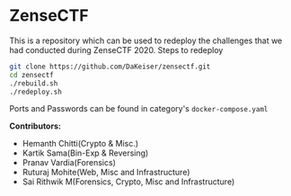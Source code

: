 # ZenseCTF

This is a repository which can be used to redeploy the challenges that we had conducted during ZenseCTF 2020. Steps to redeploy

```sh
git clone https://github.com/DaKeiser/zensectf.git
cd zensectf
./rebuild.sh
./redeploy.sh
```
Ports and Passwords can be found in category's `docker-compose.yaml`

**Contributors:**
- Hemanth Chitti(Crypto & Misc.)
- Kartik Sama(Bin-Exp & Reversing)
- Pranav Vardia(Forensics)
- Ruturaj Mohite(Web, Misc and Infrastructure)
- Sai Rithwik M(Forensics, Crypto, Misc and Infrastructure)

